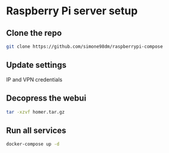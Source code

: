 # Raspberry Pi server setup

## Clone the repo

```bash
git clone https://github.com/simone98dm/raspberrypi-compose
```

## Update settings

IP and VPN credentials

## Decopress the webui

```bash
tar -xzvf homer.tar.gz
```

## Run all services

```bash
docker-compose up -d
```
